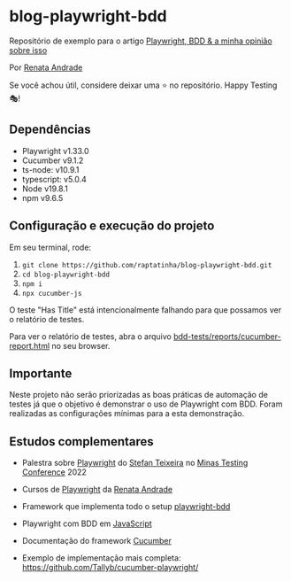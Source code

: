 # blog-playwright-bdd

Repositório de exemplo para o artigo [Playwright, BDD & a minha opinião sobre isso](https://testingwithrenata.com/blog/test-automation/playwright/playwright-bdd-a-minha-opiniao-sobre-isso/)

Por [Renata Andrade](https://www.linkedin.com/in/raptatinha/)

Se você achou útil, considere deixar uma ⭐️ no repositório.
Happy Testing 🎭!

## Dependências

- Playwright v1.33.0
- Cucumber v9.1.2
- ts-node: v10.9.1
- typescript: v5.0.4
- Node v19.8.1
- npm v9.6.5

## Configuração e execução do projeto

Em seu terminal, rode:
1. `git clone https://github.com/raptatinha/blog-playwright-bdd.git`
1. `cd blog-playwright-bdd`
1. `npm i`
1. `npx cucumber-js`

O teste "Has Title" está intencionalmente falhando para que possamos ver o relatório de testes.

Para ver o relatório de testes, abra o arquivo [bdd-tests/reports/cucumber-report.html](bdd-tests/reports/cucumber-report.html) no seu browser.

## Importante

Neste projeto não serão priorizadas as boas práticas de automação de testes já que o objetivo é demonstrar o uso de Playwright com BDD. Foram realizadas as configurações mínimas para a esta demonstração.

## Estudos complementares

- Palestra sobre [Playwright](https://youtube.com/watch?v=eJ6V1de9nHY) do [Stefan Teixeira](https://linkedin.com/in/stefanteixeira/) no [Minas Testing Conference](https://minastestingconference.com.br/) 2022

- Cursos de [Playwright](https://testingwithrenata.com/trainings/) da [Renata Andrade](https://www.linkedin.com/in/raptatinha/)

- Framework que implementa todo o setup [playwright-bdd](https://github.com/vitalets/playwright-bdd)

- Playwright com BDD em [JavaScript](https://dev.to/jankaritech/behavior-driven-development-bdd-using-playwright-n1o)

- Documentação do framework [Cucumber](https://github.com/cucumber/cucumber-js)

- Exemplo de implementação mais completa: https://github.com/Tallyb/cucumber-playwright/
